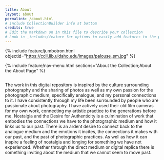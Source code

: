 ```yaml
---
title: About
layout: about
permalink: /about.html
# include CollectionBuilder info at bottom
credits: true
# Edit the markdown on in this file to describe your collection
# Look in _includes/feature for options to easily add features to the page
---
```


{% include feature/jumbotron.html objectid="https://cdil.lib.uidaho.edu/images/palouse_sm.jpg" %}

{% include feature/nav-menu.html sections="About the Collection;About the About Page" %}

##
The work in this digital repository is inspired by the culture surrounding photography and the sharing of photos as well as my own passion for the photographic medium, specifically analogue, and my personal connections to it. I have consistently through my life been surrounded by people who are passionate about photography. I have actively used their old film cameras for my own work, connecting my artistic practice to the generations before me. Nostalgia and the Desire for Authenticity is a culmination of work that embodies the connections we have to the photographic medium and how it links us to our past. There is an ardent desire to connect back to the analogue medium and the emotions it incites, the connections it makes with our past, and the past of photographic practices. As well as how it can inspire a feeling of nostalgia and longing for something we have not experienced. Whether through the direct medium or digital replica there is something inviting about the medium that we cannot seem to move past. 

